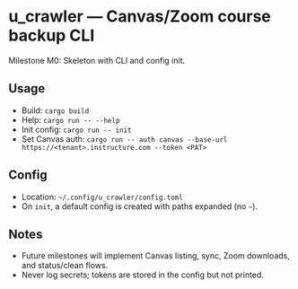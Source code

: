 u_crawler — Canvas/Zoom course backup CLI
=================================================

Milestone M0: Skeleton with CLI and config init.

Usage
-----

- Build: `cargo build`
- Help: `cargo run -- --help`
- Init config: `cargo run -- init`
- Set Canvas auth: `cargo run -- auth canvas --base-url https://<tenant>.instructure.com --token <PAT>`

Config
------

- Location: `~/.config/u_crawler/config.toml`
- On `init`, a default config is created with paths expanded (no `~`).

Notes
-----

- Future milestones will implement Canvas listing, sync, Zoom downloads, and status/clean flows.
- Never log secrets; tokens are stored in the config but not printed.

